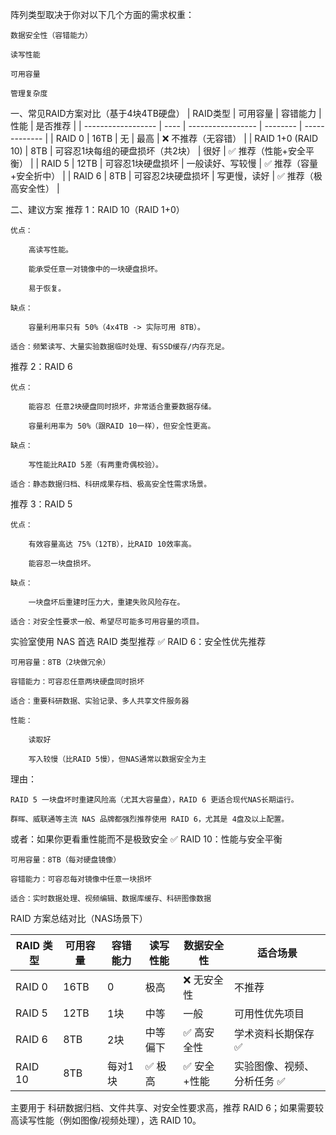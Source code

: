 阵列类型取决于你对以下几个方面的需求权重：

    数据安全性（容错能力）

    读写性能

    可用容量

    管理复杂度
一、常见RAID方案对比（基于4块4TB硬盘）
| RAID类型             | 可用容量 | 容错能力              | 性能       | 是否推荐          |
| ------------------ | ---- | ----------------- | -------- | ------------- |
| RAID 0             | 16TB | 无                 | 最高       | ❌ 不推荐（无容错）    |
| RAID 1+0 (RAID 10) | 8TB  | 可容忍1块每组的硬盘损坏（共2块） | 很好       | ✅ 推荐（性能+安全平衡） |
| RAID 5             | 12TB | 可容忍1块硬盘损坏         | 一般读好、写较慢 | ✅ 推荐（容量+安全折中） |
| RAID 6             | 8TB  | 可容忍2块硬盘损坏         | 写更慢，读好   | ✅ 推荐（极高安全性）   |

二、建议方案
推荐 1：RAID 10（RAID 1+0）

    优点：

        高读写性能。

        能承受任意一对镜像中的一块硬盘损坏。

        易于恢复。

    缺点：

        容量利用率只有 50%（4x4TB -> 实际可用 8TB）。

    适合：频繁读写、大量实验数据临时处理、有SSD缓存/内存充足。

推荐 2：RAID 6

    优点：

        能容忍 任意2块硬盘同时损坏，非常适合重要数据存储。

        容量利用率为 50%（跟RAID 10一样），但安全性更高。

    缺点：

        写性能比RAID 5差（有两重奇偶校验）。

    适合：静态数据归档、科研成果存档、极高安全性需求场景。

推荐 3：RAID 5

    优点：

        有效容量高达 75%（12TB），比RAID 10效率高。

        能容忍一块盘损坏。

    缺点：

        一块盘坏后重建时压力大，重建失败风险存在。

    适合：对安全性要求一般、希望尽可能多可用容量的项目。
   

 实验室使用 NAS
    首选 RAID 类型推荐
✅ RAID 6：安全性优先推荐

    可用容量：8TB（2块做冗余）

    容错能力：可容忍任意两块硬盘同时损坏

    适合：重要科研数据、实验记录、多人共享文件服务器

    性能：

        读取好

        写入较慢（比RAID 5慢），但NAS通常以数据安全为主

理由：

    RAID 5 一块盘坏时重建风险高（尤其大容量盘），RAID 6 更适合现代NAS长期运行。

    群晖、威联通等主流 NAS 品牌都强烈推荐使用 RAID 6，尤其是 4盘及以上配置。

或者：如果你更看重性能而不是极致安全
✅ RAID 10：性能与安全平衡

    可用容量：8TB（每对硬盘镜像）

    容错能力：可容忍每对镜像中任意一块损坏

    适合：实时数据处理、视频编辑、数据库缓存、科研图像数据
    

RAID 方案总结对比（NAS场景下）

| RAID 类型 | 可用容量 | 容错能力 | 读写性能 | 数据安全性   | 适合场景           |
| ------- | ---- | ---- | ---- | ------- | -------------- |
| RAID 0  | 16TB | 0    | 极高   | ❌ 无安全性  | 不推荐            |
| RAID 5  | 12TB | 1块   | 中等   | 一般      | 可用性优先项目        |
| RAID 6  | 8TB  | 2块   | 中等偏下 | ✅ 高安全性  | 学术资料长期保存 ✅     |
| RAID 10 | 8TB  | 每对1块 | ✅ 极高 | ✅ 安全+性能 | 实验图像、视频、分析任务 ✅ |


主要用于 科研数据归档、文件共享、对安全性要求高，推荐 RAID 6；如果需要较高读写性能（例如图像/视频处理），选 RAID 10。
